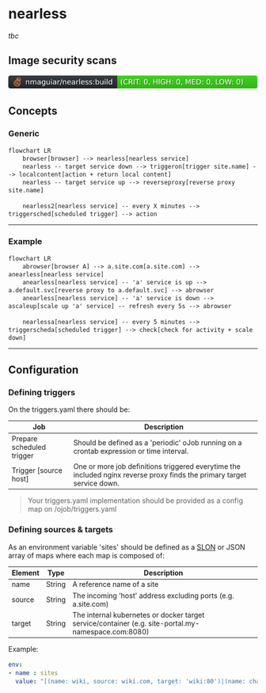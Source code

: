 # nearless

_tbc_

## Image security scans

[![.github/sec-build.svg](.github/sec-build.svg)](.github/sec-build.md)<br>

## Concepts

### Generic

```mermaid
flowchart LR
    browser[browser] --> nearless[nearless service]
    nearless -- target service down --> triggeron[trigger site.name] --> localcontent[action + return local content]
    nearless -- target service up --> reverseproxy[reverse proxy site.name]

    nearless2[nearless service] -- every X minutes --> triggersched[scheduled trigger] --> action
```

---

### Example

```mermaid
flowchart LR
    abrowser[browser A] --> a.site.com[a.site.com] --> anearless[nearless service] 
    anearless[nearless service] -- 'a' service is up --> a.default.svc[reverse proxy to a.default.svc] --> abrowser
    anearless[nearless service] -- 'a' service is down --> ascaleup[scale up 'a' service] -- refresh every 5s --> abrowser

    nearlessa[nearless service] -- every 5 minutes --> triggerscheda[scheduled trigger] --> check[check for activity + scale down]
```

---

## Configuration

### Defining triggers

On the triggers.yaml there should be:

| Job | Description |
|-----|-------------|
| Prepare scheduled trigger | Should be defined as a 'periodic' oJob running on a crontab expression or time interval. |
| Trigger [source host] | One or more job definitions triggered everytime the included nginx reverse proxy finds the primary target service down. |

> Your triggers.yaml implementation should be provided as a config map on /ojob/triggers.yaml

### Defining sources & targets

As an environment variable 'sites' should be defined as a [SLON](https://github.com/nmaguiar/slon) or JSON array of maps where each map is composed of:

| Element | Type | Description |
|---------|------|-------------|
| name | String | A reference name of a site |
| source | String | The incoming 'host' address excluding ports (e.g. a.site.com) |
| target | String | The internal kubernetes or docker target service/container (e.g. site-portal.my-namespace.com:8080) |

Example:

```yaml
env:
- name : sites
  value: "[(name: wiki, source: wiki.com, target: 'wiki:80')|(name: chat, source: chat.com, target: 'chat:80')]"
```